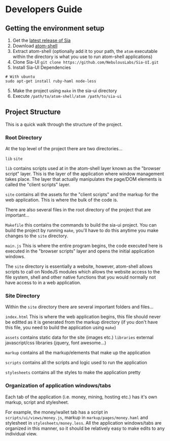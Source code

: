 # Developers Guide

## Getting the environment setup

1. Get the [latest release of Sia](TODO)
2. Download [atom-shell](https://github.com/atom/atom-shell/releases)
3. Extract atom-shell (optionally add it to your path, the `atom` executable within the directory is what you use to run atom-shell applications)
3. Clone Sia-UI `git clone https://github.com/NebulousLabs/Sia-UI.git`
4. Install Sia-UI Dependencies
```
# With ubuntu
sudo apt-get install ruby-haml node-less
```
5. Make the project using `make` in the sia-ui directory
5. Execute `/path/to/atom-shell/atom /path/to/sia-ui`

## Project Structure

This is a quick walk through the structure of the project.

### Root Directory

At the top level of the project there are two directories...

`lib`
`site`

`lib` contains scripts used at in the atom-shell layer known as the "browser script" layer. This is the layer of the application where window management takes place. The layer that actually manipulates the page/DOM elements is called the "client scripts" layer.

`site` contains all the assets for the "client scripts" and the markup for the web application. This is where the bulk of the code is.

There are also several files in the root directory of the project that are important...

`Makefile` this contains the commands to build the sia-ui project. You can build the project by running `make`, you'll have to do this anytime you make changes to the `site` directory.

`main.js` This is where the entire program begins, the code executed here is executed in the "browser scripts" layer and opens the initial application windows.

The `site` directory is essentially a website, however, atom-shell allows scripts to call on NodeJS modules which allows the website access to the file system, shell and other native functions that you would normally not have access to in a web application.

### Site Directory

Within the `site` directory there are several important folders and files...

`index.html` This is where the web application begins, this file should never be editted as it is generated from the markup directory (if you don't have this file, you need to build the application using `make`)

`assets` contains static data for the site (images etc.)
`libraries` external javascript/css libraries (jquery, font awesome...)

`markup` contains all the markup/elements that make up the application

`scripts` contains all the scripts and logic used to run the application

`stylesheets` contains all the styles to make the application pretty

### Organization of application windows/tabs

Each tab of the application (i.e. money, mining, hosting etc.) has it's own markup, script and stylesheet.

For example, the money/wallet tab has a script in `scripts/ui/views/money.js`, markup in `markup/pages/money.haml` and stylesheet in `stylesheets/money.less`. All the application windows/tabs are organized in this manner, so it should be relatively easy to make edits to any individual view.
